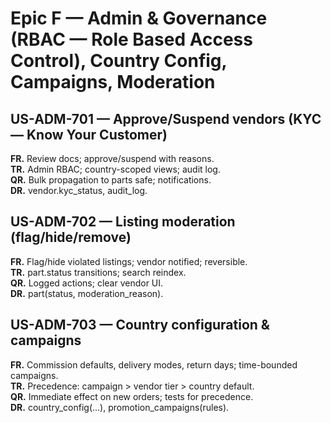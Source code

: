 # Epic F — Admin & Governance (RBAC — Role Based Access Control), Country Config, Campaigns, Moderation

## US-ADM-701 — Approve/Suspend vendors (KYC — Know Your Customer)
**FR.** Review docs; approve/suspend with reasons.  
**TR.** Admin RBAC; country-scoped views; audit log.  
**QR.** Bulk propagation to parts safe; notifications.  
**DR.** vendor.kyc_status, audit_log.

## US-ADM-702 — Listing moderation (flag/hide/remove)
**FR.** Flag/hide violated listings; vendor notified; reversible.  
**TR.** part.status transitions; search reindex.  
**QR.** Logged actions; clear vendor UI.  
**DR.** part(status, moderation_reason).

## US-ADM-703 — Country configuration & campaigns
**FR.** Commission defaults, delivery modes, return days; time-bounded campaigns.  
**TR.** Precedence: campaign > vendor tier > country default.  
**QR.** Immediate effect on new orders; tests for precedence.  
**DR.** country_config(...), promotion_campaigns(rules).
